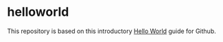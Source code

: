 # helloworld
This repository is based on this introductory [Hello World](https://guides.github.com/activities/hello-world/) guide for Github.
